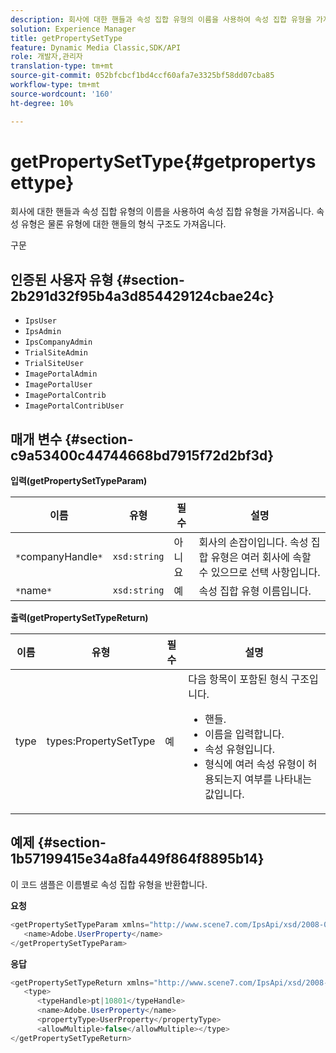 ```yaml
---
description: 회사에 대한 핸들과 속성 집합 유형의 이름을 사용하여 속성 집합 유형을 가져옵니다. 속성 유형은 물론 유형에 대한 핸들의 형식 구조도 가져옵니다.
solution: Experience Manager
title: getPropertySetType
feature: Dynamic Media Classic,SDK/API
role: 개발자,관리자
translation-type: tm+mt
source-git-commit: 052bfcbcf1bd4ccf60afa7e3325bf58dd07cba85
workflow-type: tm+mt
source-wordcount: '160'
ht-degree: 10%

---
```



# getPropertySetType{#getpropertysettype}

회사에 대한 핸들과 속성 집합 유형의 이름을 사용하여 속성 집합 유형을 가져옵니다. 속성 유형은 물론 유형에 대한 핸들의 형식 구조도 가져옵니다.

구문

## 인증된 사용자 유형 {#section-2b291d32f95b4a3d854429124cbae24c}

* `IpsUser`
* `IpsAdmin`
* `IpsCompanyAdmin`
* `TrialSiteAdmin`
* `TrialSiteUser`
* `ImagePortalAdmin`
* `ImagePortalUser`
* `ImagePortalContrib`
* `ImagePortalContribUser`

## 매개 변수 {#section-c9a53400c44744668bd7915f72d2bf3d}

**입력(getPropertySetTypeParam)**

| 이름 | 유형 | 필수 | 설명 |
|---|---|---|---|
| `*`companyHandle`*` | `xsd:string` | 아니요 | 회사의 손잡이입니다. 속성 집합 유형은 여러 회사에 속할 수 있으므로 선택 사항입니다. |
| `*`name`*` | `xsd:string` | 예 | 속성 집합 유형 이름입니다. |

**출력(getPropertySetTypeReturn)**

<table id="table_F2724F6B706C4F658AED99290E29F3E6"> 
 <thead> 
  <tr> 
   <th colname="col1" class="entry"> 이름 </th> 
   <th colname="col2" class="entry"> 유형 </th> 
   <th colname="col3" class="entry"> 필수 </th> 
   <th colname="col4" class="entry"> 설명 </th> 
  </tr> 
 </thead>
 <tbody> 
  <tr> 
   <td colname="col1"> <span class="codeph"> <span class="varname"> type</span> </span> </td> 
   <td colname="col2"> <span class="codeph"> types:PropertySetType</span> </td> 
   <td colname="col3"> 예 </td> 
   <td colname="col4">다음 항목이 포함된 형식 구조입니다. 
    <ul id="ul_FC028882124D4CD6870A076CBFB80333"> 
     <li id="li_9F36539C51ED48EDBECCD6A07A4FDD4A">핸들. </li> 
     <li id="li_6004406A0D1341648A714FF3C61E4004">이름을 입력합니다. </li> 
     <li id="li_29F6CA9D8B134ED3B10B6BDBB41BF607">속성 유형입니다. </li> 
     <li id="li_A2354354541A4F1AB7234F65F2B61A40">형식에 여러 속성 유형이 허용되는지 여부를 나타내는 값입니다. </li> 
    </ul> </td> 
  </tr> 
 </tbody> 
</table>

## 예제 {#section-1b57199415e34a8fa449f864f8895b14}

이 코드 샘플은 이름별로 속성 집합 유형을 반환합니다.

**요청**

```java
<getPropertySetTypeParam xmlns="http://www.scene7.com/IpsApi/xsd/2008-01-15">
   <name>Adobe.UserProperty</name>
</getPropertySetTypeParam>
```

**응답**

```java
<getPropertySetTypeReturn xmlns="http://www.scene7.com/IpsApi/xsd/2008-01-15">
   <type>
      <typeHandle>pt|10801</typeHandle>
      <name>Adobe.UserProperty</name>
      <propertyType>UserProperty</propertyType>
      <allowMultiple>false</allowMultiple></type>
</getPropertySetTypeReturn>
```

